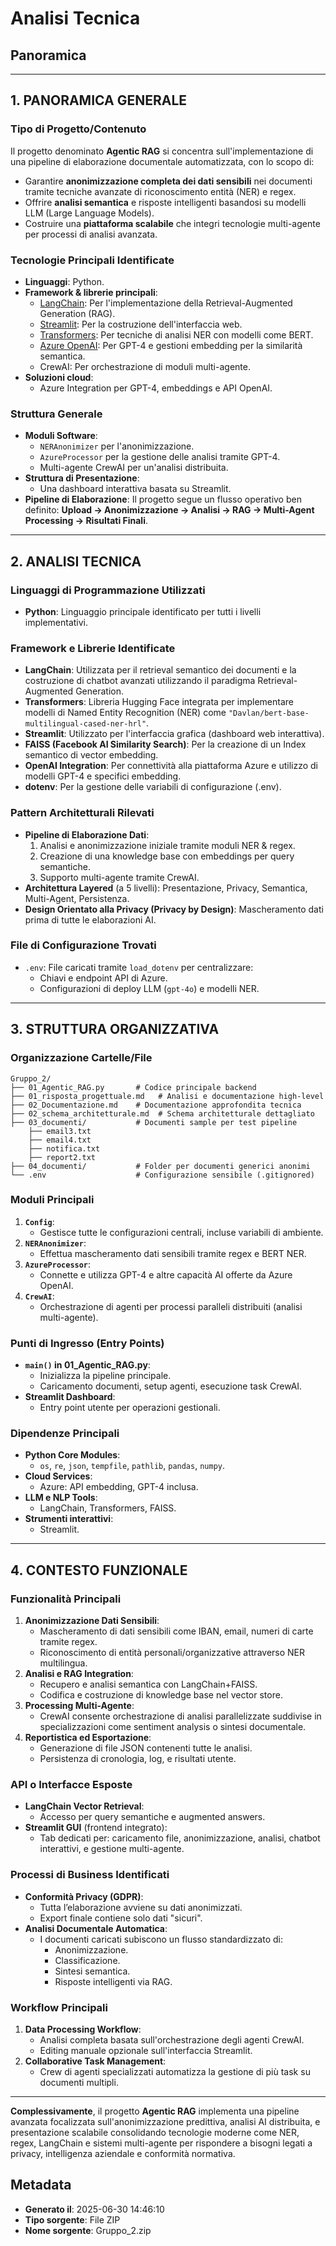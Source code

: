 # Analisi Tecnica

## Panoramica

---
## 1. **PANORAMICA GENERALE**  

### Tipo di Progetto/Contenuto
Il progetto denominato **Agentic RAG** si concentra sull'implementazione di una pipeline di elaborazione documentale automatizzata, con lo scopo di:
- Garantire **anonimizzazione completa dei dati sensibili** nei documenti tramite tecniche avanzate di riconoscimento entità (NER) e regex.
- Offrire **analisi semantica** e risposte intelligenti basandosi su modelli LLM (Large Language Models).
- Costruire una **piattaforma scalabile** che integri tecnologie multi-agente per processi di analisi avanzata.

### Tecnologie Principali Identificate
- **Linguaggi**: Python.  
- **Framework & librerie principali**:
  - [LangChain](https://www.langchain.com): Per l'implementazione della Retrieval-Augmented Generation (RAG).
  - [Streamlit](https://streamlit.io): Per la costruzione dell'interfaccia web.
  - [Transformers](https://huggingface.co): Per tecniche di analisi NER con modelli come BERT.
  - [Azure OpenAI](https://azure.microsoft.com/en-us/services/openai/): Per GPT-4 e gestioni embedding per la similarità semantica.
  - CrewAI: Per orchestrazione di moduli multi-agente.
- **Soluzioni cloud**:
  - Azure Integration per GPT-4, embeddings e API OpenAI.

### Struttura Generale
- **Moduli Software**:
  - `NERAnonimizer` per l'anonimizzazione.
  - `AzureProcessor` per la gestione delle analisi tramite GPT-4.
  - Multi-agente CrewAI per un'analisi distribuita.
- **Struttura di Presentazione**:
  - Una dashboard interattiva basata su Streamlit.
- **Pipeline di Elaborazione**:
  Il progetto segue un flusso operativo ben definito: **Upload → Anonimizzazione → Analisi → RAG → Multi-Agent Processing → Risultati Finali**.

---

## 2. **ANALISI TECNICA**

### Linguaggi di Programmazione Utilizzati
- **Python**: Linguaggio principale identificato per tutti i livelli implementativi.

### Framework e Librerie Identificate
- **LangChain**: Utilizzata per il retrieval semantico dei documenti e la costruzione di chatbot avanzati utilizzando il paradigma Retrieval-Augmented Generation.
- **Transformers**: Libreria Hugging Face integrata per implementare modelli di Named Entity Recognition (NER) come `"Davlan/bert-base-multilingual-cased-ner-hrl"`.
- **Streamlit**: Utilizzato per l'interfaccia grafica (dashboard web interattiva).
- **FAISS (Facebook AI Similarity Search)**: Per la creazione di un Index semantico di vector embedding.
- **OpenAI Integration**: Per connettività alla piattaforma Azure e utilizzo di modelli GPT-4 e specifici embedding.
- **dotenv**: Per la gestione delle variabili di configurazione (.env).

### Pattern Architetturali Rilevati
- **Pipeline di Elaborazione Dati**:
  1. Analisi e anonimizzazione iniziale tramite moduli NER & regex.
  2. Creazione di una knowledge base con embeddings per query semantiche.
  3. Supporto multi-agente tramite CrewAI.
- **Architettura Layered** (a 5 livelli): Presentazione, Privacy, Semantica, Multi-Agent, Persistenza.
- **Design Orientato alla Privacy (Privacy by Design)**: Mascheramento dati prima di tutte le elaborazioni AI.

### File di Configurazione Trovati
- `.env`: File caricati tramite `load_dotenv` per centralizzare:
  - Chiavi e endpoint API di Azure.
  - Configurazioni di deploy LLM (`gpt-4o`) e modelli NER.

---

## 3. **STRUTTURA ORGANIZZATIVA**

### Organizzazione Cartelle/File
```
Gruppo_2/
├── 01_Agentic_RAG.py       # Codice principale backend
├── 01_risposta_progettuale.md   # Analisi e documentazione high-level
├── 02_Documentazione.md    # Documentazione approfondita tecnica
├── 02_schema_architetturale.md  # Schema architetturale dettagliato
├── 03_documenti/           # Documenti sample per test pipeline
    ├── email3.txt
    ├── email4.txt
    ├── notifica.txt
    ├── report2.txt
├── 04_documenti/           # Folder per documenti generici anonimi
└── .env                    # Configurazione sensibile (.gitignored)
```

### Moduli Principali
1. **`Config`**:
   - Gestisce tutte le configurazioni centrali, incluse variabili di ambiente.
2. **`NERAnonimizer`**:
   - Effettua mascheramento dati sensibili tramite regex e BERT NER.
3. **`AzureProcessor`**:
   - Connette e utilizza GPT-4 e altre capacità AI offerte da Azure OpenAI.
4. **`CrewAI`**:
   - Orchestrazione di agenti per processi paralleli distribuiti (analisi multi-agente).

### Punti di Ingresso (Entry Points)
- **`main()` in 01_Agentic_RAG.py**:
  - Inizializza la pipeline principale.
  - Caricamento documenti, setup agenti, esecuzione task CrewAI.
- **Streamlit Dashboard**:
  - Entry point utente per operazioni gestionali.

### Dipendenze Principali
- **Python Core Modules**:
  - `os`, `re`, `json`, `tempfile`, `pathlib`, `pandas`, `numpy`.
- **Cloud Services**:
  - Azure: API embedding, GPT-4 inclusa.
- **LLM e NLP Tools**:
  - LangChain, Transformers, FAISS.
- **Strumenti interattivi**:
  - Streamlit.
  
---

## 4. **CONTESTO FUNZIONALE**

### Funzionalità Principali
1. **Anonimizzazione Dati Sensibili**:
   - Mascheramento di dati sensibili come IBAN, email, numeri di carte tramite regex.
   - Riconoscimento di entità personali/organizzative attraverso NER multilingua.
2. **Analisi e RAG Integration**:
   - Recupero e analisi semantica con LangChain+FAISS.
   - Codifica e costruzione di knowledge base nel vector store.
3. **Processing Multi-Agente**:
   - CrewAI consente orchestrazione di analisi parallelizzate suddivise in specializzazioni come sentiment analysis o sintesi documentale.
4. **Reportistica ed Esportazione**:
   - Generazione di file JSON contenenti tutte le analisi.
   - Persistenza di cronologia, log, e risultati utente.

### API o Interfacce Esposte
- **LangChain Vector Retrieval**:
  - Accesso per query semantiche e augmented answers.
- **Streamlit GUI** (frontend integrato):
  - Tab dedicati per: caricamento file, anonimizzazione, analisi, chatbot interattivi, e gestione multi-agente.
  
### Processi di Business Identificati
- **Conformità Privacy (GDPR)**:
  - Tutta l’elaborazione avviene su dati anonimizzati.
  - Export finale contiene solo dati "sicuri".
- **Analisi Documentale Automatica**:
  - I documenti caricati subiscono un flusso standardizzato di:
    - Anonimizzazione.
    - Classificazione.
    - Sintesi semantica.
    - Risposte intelligenti via RAG.
  
### Workflow Principali
1. **Data Processing Workflow**:
   - Analisi completa basata sull'orchestrazione degli agenti CrewAI.
   - Editing manuale opzionale sull'interfaccia Streamlit.
2. **Collaborative Task Management**:
   - Crew di agenti specializzati automatizza la gestione di più task su documenti multipli.

---

**Complessivamente**, il progetto **Agentic RAG** implementa una pipeline avanzata focalizzata sull'anonimizzazione predittiva, analisi AI distribuita, e presentazione scalabile consolidando tecnologie moderne come NER, regex, LangChain e sistemi multi-agente per rispondere a bisogni legati a privacy, intelligenza aziendale e conformità normativa.

## Metadata

- **Generato il**: 2025-06-30 14:46:10
- **Tipo sorgente**: File ZIP
- **Nome sorgente**: Gruppo_2.zip
